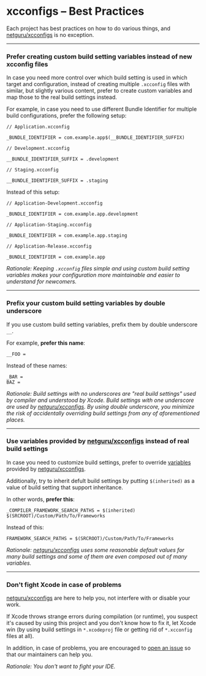 # xcconfigs – Best Practices

Each project has best practices on how to do various things, and [netguru/xcconfigs](https://github.com/netguru/xcconfigs) is no exception.

---

### Prefer creating custom build setting variables instead of new xcconfig files

In case you need more control over which build setting is used in which target and configuration, instead of creating multiple `.xcconfig` files with similar, but slightly various content, prefer to create custom variables and map those to the real build settings instead.

For example, in case you need to use different Bundle Identifier for multiple build configurations, prefer the following setup:

```none
// Application.xcconfig

_BUNDLE_IDENTIFIER = com.example.app$(__BUNDLE_IDENTIFIER_SUFFIX)
```

```none
// Development.xcconfig

__BUNDLE_IDENTIFIER_SUFFIX = .development
```

```none
// Staging.xcconfig

__BUNDLE_IDENTIFIER_SUFFIX = .staging
```

Instead of this setup:

```none
// Application-Development.xcconfig

_BUNDLE_IDENTIFIER = com.example.app.development
```

```none
// Application-Staging.xcconfig

_BUNDLE_IDENTIFIER = com.example.app.staging
```

```none
// Application-Release.xcconfig

_BUNDLE_IDENTIFIER = com.example.app
```

_Rationale: Keeping `.xcconfig` files simple and using custom build setting variables makes your configuration more maintainable and easier to understand for newcomers._

---

### Prefix your custom build setting variables by double underscore

If you use custom build setting variables, prefix them by double underscore `__`.

For example, **prefer this name**:

```none
__FOO =
```

Instead of these names:

```none
_BAR =
BAZ =
```

_Rationale: Build settings with no underscores are "real build settings" used by compiler and understood by Xcode. Build settings with one underscore are used by [netguru/xcconfigs](https://github.com/netguru/xcconfigs). By using double underscore, you minimize the risk of accidentally overriding build settings from any of aforementioned places._

---

### Use variables provided by [netguru/xcconfigs](https://github.com/netguru/xcconfigs) instead of real build settings

In case you need to customize build settings, prefer to override [variables](Variables.md) provided by [netguru/xcconfigs](https://github.com/netguru/xcconfigs).

Additionally, try to inherit defult build settings by putting `$(inherited)` as a value of build setting that support inheritance.

In other words, **prefer this**:

```none
_COMPILER_FRAMEWORK_SEARCH_PATHS = $(inherited) $(SRCROOT)/Custom/Path/To/Frameworks
```

Instead of this:

```none
FRAMEWORK_SEARCH_PATHS = $(SRCROOT)/Custom/Path/To/Frameworks
```

_Rationale: [netguru/xcconfigs](https://github.com/netguru/xcconfigs) uses some reasonable default values for many build settings and some of them are even composed out of many variables._

---

### Don't fight Xcode in case of problems

[netguru/xcconfigs](https://github.com/netguru/xcconfigs) are here to help you, not interfere with or disable your work.

If Xcode throws strange errors during compilation (or runtime), you suspect it's caused by using this project and you don't know how to fix it, let Xcode win (by using build settings in `*.xcodeproj` file or getting rid of `*.xcconfig` files at all).

In addition, in case of problems, you are encouraged to [open an issue](https://github.com/netguru/xcconfigs/issues/new) so that our maintainers can help you.

_Rationale: You don't want to fight your IDE._
